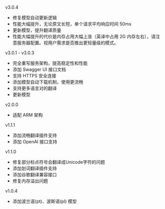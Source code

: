 v3.0.4

- 修复模型自动更新逻辑
- 性能大幅提升，无论原文长短，单个请求平均响应时间 50ms
- 更新模型，提升翻译质量
- 性能大幅提升的代价是内存占用大幅上涨（英译中占用 2G 内存左右），请注意服务器配置。视用户需求是否推出更轻量级的模式。

v3.0.1 - v3.0.3

- 完全重写服务架构，提高稳定性和性能
- 添加 Swagger UI 接口文档
- 支持 HTTPS 安全连接
- 添加模型自动下载机制，使用更流畅
- 支持更多语言对的翻译
- 更新模型

v2.0.0

- 适配 ARM 架构

v1.1.1

- 添加流畅翻译插件支持
- 添加 OpenAI 接口支持

v1.1.0

- 修复部分标点符号会翻译成Unicode字符的问题
- 添加划词翻译插件支持
- 添加谷歌翻译兼容接口
- 修复内存溢出问题

v1.0.4

- 添加波兰语(pt)、波斯语(pl) 模型